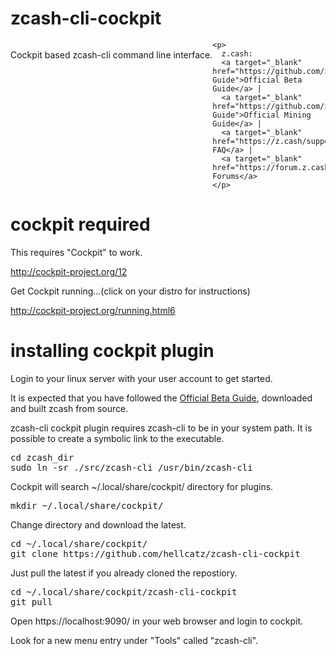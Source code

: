 # zcash-cli-cockpit
<p style="float: left;">Cockpit based zcash-cli command line interface.</p>

    <p>
      z.cash:
      <a target="_blank" href="https://github.com/zcash/zcash/wiki/Beta-Guide">Official Beta Guide</a> |
      <a target="_blank" href="https://github.com/zcash/zcash/wiki/Mining-Guide">Official Mining Guide</a> |
      <a target="_blank" href="https://z.cash/support/faq.html">Official FAQ</a> |
      <a target="_blank" href="https://forum.z.cash/">Official Forums</a>
    </p>

# cockpit required
<p>This requires "Cockpit" to work.</p>
<a href="http://cockpit-project.org/12">http://cockpit-project.org/12</a>

<p>Get Cockpit running...(click on your distro for instructions)</p>
<a href="http://cockpit-project.org/running.html6">http://cockpit-project.org/running.html6</a>

# installing cockpit plugin
<p>Login to your linux server with your user account to get started.</p>

<p>It is expected that you have followed the <a target="_blank" href="https://github.com/zcash/zcash/wiki/Beta-Guide">Official Beta Guide</a>, downloaded and built zcash from source.</p>

<p>zcash-cli cockpit plugin requires zcash-cli to be in your system path. It is possible to create a symbolic link to the executable.</p>

<pre>cd zcash_dir
sudo ln -sr ./src/zcash-cli /usr/bin/zcash-cli</pre>

<p>Cockpit will search ~/.local/share/cockpit/ directory for plugins.</p>
<pre>mkdir ~/.local/share/cockpit/</pre>

<p>Change directory and download the latest.</p>
<pre>cd ~/.local/share/cockpit/
git clone https://github.com/hellcatz/zcash-cli-cockpit</pre>

<p>Just pull the latest if you already cloned the repostiory.</p>
<pre>cd ~/.local/share/cockpit/zcash-cli-cockpit
git pull</pre>

<p>Open https://localhost:9090/ in your web browser and login to cockpit.</p>
<p>Look for a new menu entry under "Tools" called "zcash-cli".</p>

